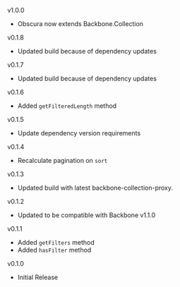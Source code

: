 v1.0.0

* Obscura now extends Backbone.Collection

v0.1.8

* Updated build because of dependency updates

v0.1.7

* Updated build because of dependency updates

v0.1.6

* Added `getFilteredLength` method

v0.1.5

* Update dependency version requirements

v0.1.4

* Recalculate pagination on `sort`

v0.1.3

* Updated build with latest backbone-collection-proxy.

v0.1.2

* Updated to be compatible with Backbone v1.1.0

v0.1.1

* Added `getFilters` method
* Added `hasFilter` method

v0.1.0

* Initial Release

